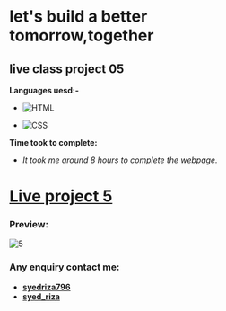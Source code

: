 #  let's build a better tomorrow,together 

## live class project 05

**Languages uesd:-**

- ![HTML](https://img.shields.io/badge/-HTML5-orange)

- ![CSS](https://img.shields.io/badge/-CSS3-green)

**Time took to complete:**

- *It took me around 8 hours to complete the webpage.*


 # [Live project 5](https://capable-pika-5532bd.netlify.app/)

 ### Preview:

![5](https://user-images.githubusercontent.com/115790586/208300383-bdda6a0d-0881-40c1-84c0-e9959d6f7941.png)

 ### Any enquiry contact me:
 - **[syedriza796](https://www.instagram.com/)**
 - **[syed_riza](https://www.linkedin.com/in/syed-riza-815770246/)**
 

 
